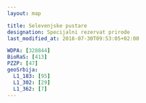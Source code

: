 ```yaml
---
layout: map

title: Selevenjske pustare
designation: Specijalni rezervat prirode
last_modified_at: 2018-07-30T09:53:05+02:00

WDPA: [328844]
BioRaS: [413]
PZZP: [47]
geoSrbija:
  L1_183: [95]
  L1_302: [29]
  L1_362: [7]
---
```

